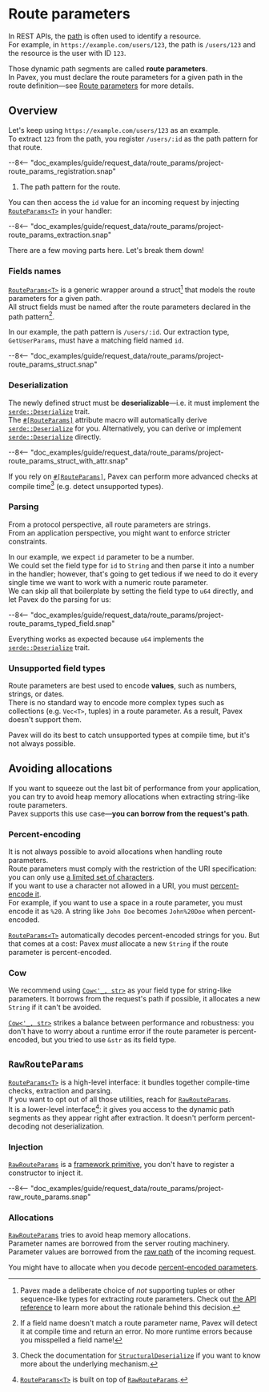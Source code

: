 # Route parameters

In REST APIs, the [path](index.md) is often used to identify a resource.  
For example, in `https://example.com/users/123`, the path is `/users/123` and the resource is the user with ID `123`.

Those dynamic path segments are called **route parameters**.  
In Pavex, you must declare the route parameters for a given path in the route definition—see [Route parameters](../../routing/path_patterns.md#route-parameters)
for more details.

## Overview

Let's keep using `https://example.com/users/123` as an example.  
To extract `123` from the path, you register `/users/:id` as the path pattern for that route.

--8<-- "doc_examples/guide/request_data/route_params/project-route_params_registration.snap"

1. The path pattern for the route.

You can then access the `id` value for an incoming request by injecting [`RouteParams<T>`][RouteParams] in your handler:

--8<-- "doc_examples/guide/request_data/route_params/project-route_params_extraction.snap"

There are a few moving parts here. Let's break them down!

### Fields names

[`RouteParams<T>`][RouteParams] is a generic wrapper around a struct[^why-struct] that models the route parameters for a given path.  
All struct fields must be named after the route parameters declared in the path pattern[^wrong-name].

In our example, the path pattern is `/users/:id`.
Our extraction type, `GetUserParams`, must have a matching field named `id`.

--8<-- "doc_examples/guide/request_data/route_params/project-route_params_struct.snap"

### Deserialization

The newly defined struct must be **deserializable**—i.e. it must implement the [`serde::Deserialize`][serde::Deserialize] trait.  
The [`#[RouteParams]`][RouteParamsMacro] attribute macro will automatically derive [`serde::Deserialize`][serde::Deserialize] for you. Alternatively, you can derive or implement [`serde::Deserialize`][serde::Deserialize] directly.

--8<-- "doc_examples/guide/request_data/route_params/project-route_params_struct_with_attr.snap"

If you rely on [`#[RouteParams]`][RouteParamsMacro], Pavex can perform more advanced checks at compile time[^structural-deserialize] (e.g. detect unsupported types).

### Parsing

From a protocol perspective, all route parameters are strings.  
From an application perspective, you might want to enforce stricter constraints.

In our example, we expect `id` parameter to be a number.  
We could set the field type for `id` to `String` and then parse it into a number in the handler; however, that's going
to get tedious if we need to do it every single time we want to work with a numeric route parameter.  
We can skip all that boilerplate by setting the field type to `u64` directly, and let Pavex do the parsing for us:

--8<-- "doc_examples/guide/request_data/route_params/project-route_params_typed_field.snap"

Everything works as expected because `u64` implements the [`serde::Deserialize`][serde::Deserialize] trait.

### Unsupported field types

Route parameters are best used to encode **values**, such as numbers, strings, or dates.  
There is no standard way to encode more complex types such as collections (e.g. `Vec<T>`, tuples) in a route parameter.
As a result, Pavex doesn't support them.

Pavex will do its best to catch unsupported types at compile time, but it's not always possible.

## Avoiding allocations

If you want to squeeze out the last bit of performance from your application,
you can try to avoid heap memory allocations when extracting string-like route parameters.  
Pavex supports this use case—**you can borrow from the request's path**.

### Percent-encoding

It is not always possible to avoid allocations when handling route parameters.  
Route parameters must comply with the restriction of the URI specification:
you can only use [a limited set of characters](https://datatracker.ietf.org/doc/html/rfc3986#section-2).  
If you want to use a character not allowed in a URI, you must [percent-encode it](https://developer.mozilla.org/en-US/docs/Glossary/Percent-encoding).  
For example, if you want to use a space in a route parameter, you must encode it as `%20`.
A string like `John Doe` becomes `John%20Doe` when percent-encoded.

[`RouteParams<T>`][RouteParams] automatically decodes percent-encoded strings for you. But that comes at a cost:
Pavex _must_ allocate a new `String` if the route parameter is percent-encoded.

### Cow

We recommend using [`Cow<'_, str>`][Cow] as your field type for string-like parameters.
It borrows from the request's path if possible, it allocates a new `String` if it can't be avoided.

[`Cow<'_, str>`][Cow] strikes a balance between performance and robustness: you don't have to worry about a runtime error if the route parameter
is percent-encoded, but you tried to use `&str` as its field type.

## `RawRouteParams`

[`RouteParams<T>`][RouteParams] is a high-level interface: it bundles together compile-time checks,
extraction and parsing.  
If you want to opt out of all those utilities, reach for [`RawRouteParams`][RawRouteParams].  
It is a lower-level interface[^relationship]: it gives you access to the dynamic
path segments as they appear right after extraction.
It doesn't perform percent-decoding not deserialization.

### Injection

[`RawRouteParams`][RawRouteParams] is a [framework primitive](../../dependency_injection/core_concepts/framework_primitives.md),
you don't have to register a constructor to inject it.

--8<-- "doc_examples/guide/request_data/route_params/project-raw_route_params.snap"

### Allocations

[`RawRouteParams`][RawRouteParams] tries to avoid heap memory allocations.  
Parameter names are borrowed from the server routing machinery.  
Parameter values are borrowed from the [raw path](index.md) of the incoming request. 

You might have to allocate when you decode [percent-encoded parameters](#percent-encoding).

[^why-struct]: Pavex made a deliberate choice of _not_ supporting tuples or other sequence-like types for extracting route parameters.
Check out [the API reference](../../../api_reference/pavex/request/route/struct.RouteParams.html#unsupported-types)
to learn more about the rationale behind this decision.

[^wrong-name]: If a field name doesn't match a route parameter name, Pavex will detect it at compile time and return
an error.
No more runtime errors because you misspelled a field name!

[^structural-deserialize]: Check the documentation for [`StructuralDeserialize`][StructuralDeserialize] if you want
to know more about the underlying mechanism.

[^relationship]: [`RouteParams<T>`][RouteParams] is built on top of [`RawRouteParams`][RawRouteParams].

[RequestHead]: ../../../api_reference/pavex/request/struct.RequestHead.html
[RequestHead::uri]: ../../../api_reference/pavex/request/struct.RequestHead.html#structfield.uri
[RouteParams]: ../../../api_reference/pavex/request/route/struct.RouteParams.html
[RouteParamsMacro]: ../../../api_reference/pavex/request/route/attr.RouteParams.html
[serde::Deserialize]: https://docs.rs/serde/latest/serde/trait.Deserialize.html
[StructuralDeserialize]: ../../../api_reference/pavex/serialization/trait.StructuralDeserialize.html
[Cow]: https://doc.rust-lang.org/std/borrow/enum.Cow.html
[RawRouteParams]: ../../../api_reference/pavex/request/route/struct.RawRouteParams.html

